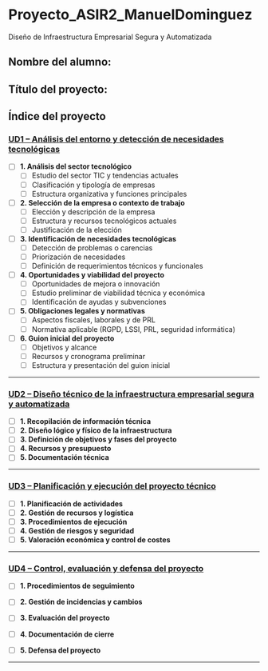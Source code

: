 # Proyecto_ASIR2_ManuelDominguez
Diseño de Infraestructura Empresarial Segura y Automatizada

## Nombre del alumno:
## Título del proyecto:

## Índice del proyecto

### [UD1 – Análisis del entorno y detección de necesidades tecnológicas](./UD1)
- [ ] **1. Análisis del sector tecnológico**
  - [ ] Estudio del sector TIC y tendencias actuales  
  - [ ] Clasificación y tipología de empresas  
  - [ ] Estructura organizativa y funciones principales  
- [ ] **2. Selección de la empresa o contexto de trabajo**
  - [ ] Elección y descripción de la empresa  
  - [ ] Estructura y recursos tecnológicos actuales  
  - [ ] Justificación de la elección  
- [ ] **3. Identificación de necesidades tecnológicas**
  - [ ] Detección de problemas o carencias  
  - [ ] Priorización de necesidades  
  - [ ] Definición de requerimientos técnicos y funcionales  
- [ ] **4. Oportunidades y viabilidad del proyecto**
  - [ ] Oportunidades de mejora o innovación  
  - [ ] Estudio preliminar de viabilidad técnica y económica  
  - [ ] Identificación de ayudas y subvenciones  
- [ ] **5. Obligaciones legales y normativas**
  - [ ] Aspectos fiscales, laborales y de PRL  
  - [ ] Normativa aplicable (RGPD, LSSI, PRL, seguridad informática)  
- [ ] **6. Guion inicial del proyecto**
  - [ ] Objetivos y alcance  
  - [ ] Recursos y cronograma preliminar  
  - [ ] Estructura y presentación del guion inicial  

---

### [UD2 – Diseño técnico de la infraestructura empresarial segura y automatizada](./UD2)
- [ ] **1. Recopilación de información técnica**  
- [ ] **2. Diseño lógico y físico de la infraestructura**  
- [ ] **3. Definición de objetivos y fases del proyecto**  
- [ ] **4. Recursos y presupuesto**  
- [ ] **5. Documentación técnica**  

---

### [UD3 – Planificación y ejecución del proyecto técnico](./UD3)
- [ ] **1. Planificación de actividades**  
- [ ] **2. Gestión de recursos y logística**  
- [ ] **3. Procedimientos de ejecución**  
- [ ] **4. Gestión de riesgos y seguridad**  
- [ ] **5. Valoración económica y control de costes**  

---

### [UD4 – Control, evaluación y defensa del proyecto](./UD4)
- [ ] **1. Procedimientos de seguimiento**  
- [ ] **2. Gestión de incidencias y cambios**  
- [ ] **3. Evaluación del proyecto**  
- [ ] **4. Documentación de cierre**  
- [ ] **5. Defensa del proyecto**  


---
